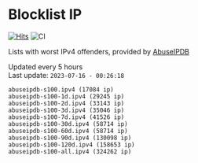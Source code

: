 # Blocklist IP

[![Hits](https://hits.seeyoufarm.com/api/count/incr/badge.svg?url=https%3A%2F%2Fgithub.com%2Fborestad%2Fblocklist-ip%2F&count_bg=%2379C83D&title_bg=%23555555&icon=&icon_color=%23E7E7E7&title=hits&edge_flat=false)](https://hits.seeyoufarm.com)  ![CI](https://img.shields.io/github/workflow/status/borestad/blocklist-ip/CI?style=flat-square)

Lists with worst IPv4 offenders, provided by [AbuseIPDB](https://www.abuseipdb.com/)

<!-- FOOTER-PLACEHOLDER -->
Updated every 5 hours<br>
Last update: `2023-07-16 - 00:26:18`
```
abuseipdb-s100.ipv4 (17084 ip)
abuseipdb-s100-1d.ipv4 (29245 ip)
abuseipdb-s100-2d.ipv4 (33143 ip)
abuseipdb-s100-3d.ipv4 (35046 ip)
abuseipdb-s100-7d.ipv4 (41526 ip)
abuseipdb-s100-30d.ipv4 (58714 ip)
abuseipdb-s100-60d.ipv4 (58714 ip)
abuseipdb-s100-90d.ipv4 (130098 ip)
abuseipdb-s100-120d.ipv4 (158653 ip)
abuseipdb-s100-all.ipv4 (324262 ip)
```
